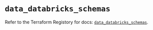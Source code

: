 # `data_databricks_schemas`

Refer to the Terraform Registory for docs: [`data_databricks_schemas`](https://registry.terraform.io/providers/databricks/databricks/1.22.0/docs/data-sources/schemas).
